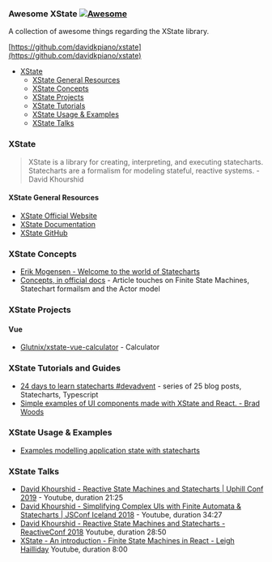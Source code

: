 ### **Awesome XState** [![Awesome](https://cdn.rawgit.com/sindresorhus/awesome/d7305f38d29fed78fa85652e3a63e154dd8e8829/media/badge.svg)](https://github.com/sindresorhus/awesome)

A collection of awesome things regarding the XState library.

[https://github.com/davidkpiano/xstate](https://github.com/davidkpiano/xstate)

- [XState](#xstate)
  - [XState General Resources](#xstate-general-resources)
  - [XState Concepts](#xstate-concepts)
  - [XState Projects](#xstate-projects)
  - [XState Tutorials](#xstate-tutorials)
  - [XState Usage & Examples](xstate-usage--examples)
  - [XState Talks](#xstate-talks)

### XState

> XState is a library for creating, interpreting, and executing statecharts. Statecharts are a formalism for modeling stateful, reactive systems. - David Khourshid



#### XState General Resources

- [XState Official Website](https://xstate.js.org)
- [XState Documentation](https://xstate.js.org/docs)
- [XState GitHub](https://github.com/davidkpiano/xstate)

### XState Concepts

- [Erik Mogensen - Welcome to the world of Statecharts](https://statecharts.github.io/)
- [Concepts, in official docs](https://github.com/davidkpiano/xstate/blob/master/docs/about/concepts.md) - Article touches on Finite State Machines, Statechart formailsm and the Actor model 

### XState Projects

#### Vue
- [Glutnix/xstate-vue-calculator](https://github.com/Glutnix/xstate-vue-calculator) - Calculator

### XState Tutorials and Guides

- [24 days to learn statecharts #devadvent](https://dev.to/codingdive/introducing-state-machine-advent-24-bite-sized-blog-posts-about-state-machines-and-statecharts-2ce0) - series of 25 blog posts, Statecharts, Typescript
- [Simple examples of UI components made with XState and React. - Brad Woods](https://bradwoods.io/guides/xstate-react)

### XState Usage & Examples
- [Examples modelling application state with statecharts](https://github.com/coodoo/xstate-examples)

### XState Talks

- [David Khourshid - Reactive State Machines and Statecharts | Uphill Conf 2019](https://www.youtube.com/watch?v=GSHQFx7PG20) - Youtube, duration 21:25
- [David Khourshid - Simplifying Complex UIs with Finite Automata & Statecharts | JSConf Iceland 2018](https://www.youtube.com/watch?v=RqTxtOXcv8Y) - Youtube, duration 34:27
- [David Khourshid - Reactive State Machines and Statecharts  - ReactiveConf 2018](https://www.youtube.com/watch?v=DrHccvns-L0) Youtube, duration 28:50
- [XState - An introduction - Finite State Machines in React - Leigh Hailliday](https://www.youtube.com/watch?v=iDZxjJYMOUQ) Youtube, duration 8:00
